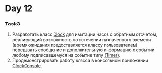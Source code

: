 # Day 12
 
### Task3
1. Разработать класс [Clock](https://github.com/HannaZhuravskaya/NET.2018.Zhuravskaya/blob/master/NET1.A.2018.Zhuravskaya.12/Task3/Clock.cs) для имитации часов с обратным отсчетом, реализующий возможность по истечении назначенного времени (время ожидания предоставляется классу пользователем) передавать сообщение и дополнительную информацию о событии любому подписавшемуся на событие типу [(Timer)](https://github.com/HannaZhuravskaya/NET.2018.Zhuravskaya/blob/master/NET1.A.2018.Zhuravskaya.12/Task3/Timer.cs). 
2. Продемонстрировать работу класса в консольном приложении [ClockConsole](https://github.com/HannaZhuravskaya/NET.2018.Zhuravskaya/blob/master/NET1.A.2018.Zhuravskaya.12/Task3Console/Program.cs).
